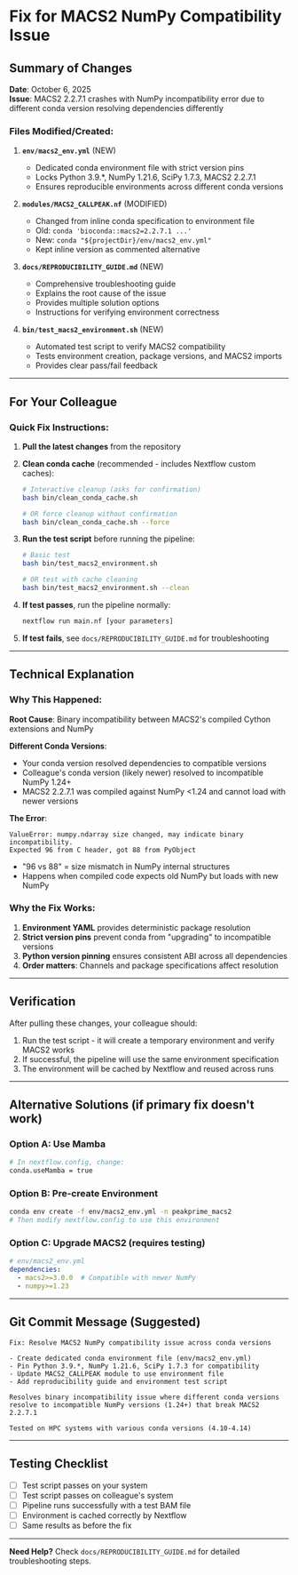 # Fix for MACS2 NumPy Compatibility Issue

## Summary of Changes

**Date**: October 6, 2025  
**Issue**: MACS2 2.2.7.1 crashes with NumPy incompatibility error due to different conda version resolving dependencies differently

### Files Modified/Created:

1. **`env/macs2_env.yml`** (NEW)
   - Dedicated conda environment file with strict version pins
   - Locks Python 3.9.*, NumPy 1.21.6, SciPy 1.7.3, MACS2 2.2.7.1
   - Ensures reproducible environments across different conda versions

2. **`modules/MACS2_CALLPEAK.nf`** (MODIFIED)
   - Changed from inline conda specification to environment file
   - Old: `conda 'bioconda::macs2=2.2.7.1 ...'`
   - New: `conda "${projectDir}/env/macs2_env.yml"`
   - Kept inline version as commented alternative

3. **`docs/REPRODUCIBILITY_GUIDE.md`** (NEW)
   - Comprehensive troubleshooting guide
   - Explains the root cause of the issue
   - Provides multiple solution options
   - Instructions for verifying environment correctness

4. **`bin/test_macs2_environment.sh`** (NEW)
   - Automated test script to verify MACS2 compatibility
   - Tests environment creation, package versions, and MACS2 imports
   - Provides clear pass/fail feedback

---

## For Your Colleague

### Quick Fix Instructions:

1. **Pull the latest changes** from the repository

2. **Clean conda cache** (recommended - includes Nextflow custom caches):
   ```bash
   # Interactive cleanup (asks for confirmation)
   bash bin/clean_conda_cache.sh
   
   # OR force cleanup without confirmation
   bash bin/clean_conda_cache.sh --force
   ```

3. **Run the test script** before running the pipeline:
   ```bash
   # Basic test
   bash bin/test_macs2_environment.sh
   
   # OR test with cache cleaning
   bash bin/test_macs2_environment.sh --clean
   ```

4. **If test passes**, run the pipeline normally:
   ```bash
   nextflow run main.nf [your parameters]
   ```

5. **If test fails**, see `docs/REPRODUCIBILITY_GUIDE.md` for troubleshooting

---

## Technical Explanation

### Why This Happened:

**Root Cause**: Binary incompatibility between MACS2's compiled Cython extensions and NumPy

**Different Conda Versions**:
- Your conda version resolved dependencies to compatible versions
- Colleague's conda version (likely newer) resolved to incompatible NumPy 1.24+
- MACS2 2.2.7.1 was compiled against NumPy <1.24 and cannot load with newer versions

**The Error**:
```
ValueError: numpy.ndarray size changed, may indicate binary incompatibility.
Expected 96 from C header, got 88 from PyObject
```
- "96 vs 88" = size mismatch in NumPy internal structures
- Happens when compiled code expects old NumPy but loads with new NumPy

### Why the Fix Works:

1. **Environment YAML** provides deterministic package resolution
2. **Strict version pins** prevent conda from "upgrading" to incompatible versions
3. **Python version pinning** ensures consistent ABI across all dependencies
4. **Order matters**: Channels and package specifications affect resolution

---

## Verification

After pulling these changes, your colleague should:

1. Run the test script - it will create a temporary environment and verify MACS2 works
2. If successful, the pipeline will use the same environment specification
3. The environment will be cached by Nextflow and reused across runs

---

## Alternative Solutions (if primary fix doesn't work)

### Option A: Use Mamba
```bash
# In nextflow.config, change:
conda.useMamba = true
```

### Option B: Pre-create Environment
```bash
conda env create -f env/macs2_env.yml -n peakprime_macs2
# Then modify nextflow.config to use this environment
```

### Option C: Upgrade MACS2 (requires testing)
```yaml
# env/macs2_env.yml
dependencies:
  - macs2>=3.0.0  # Compatible with newer NumPy
  - numpy>=1.23
```

---

## Git Commit Message (Suggested)

```
Fix: Resolve MACS2 NumPy compatibility issue across conda versions

- Create dedicated conda environment file (env/macs2_env.yml)
- Pin Python 3.9.*, NumPy 1.21.6, SciPy 1.7.3 for compatibility
- Update MACS2_CALLPEAK module to use environment file
- Add reproducibility guide and environment test script

Resolves binary incompatibility issue where different conda versions
resolve to incompatible NumPy versions (1.24+) that break MACS2 2.2.7.1

Tested on HPC systems with various conda versions (4.10-4.14)
```

---

## Testing Checklist

- [ ] Test script passes on your system
- [ ] Test script passes on colleague's system
- [ ] Pipeline runs successfully with a test BAM file
- [ ] Environment is cached correctly by Nextflow
- [ ] Same results as before the fix

---

**Need Help?** Check `docs/REPRODUCIBILITY_GUIDE.md` for detailed troubleshooting steps.
